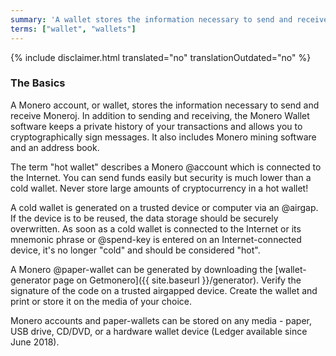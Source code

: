 ```yaml
---
summary: 'A wallet stores the information necessary to send and receive Monero'
terms: ["wallet", "wallets"]
---
```


{% include disclaimer.html translated="no" translationOutdated="no" %}

### The Basics

A Monero account, or wallet, stores the information necessary to send and
receive Moneroj.  In addition to sending and receiving, the Monero Wallet
software keeps a private history of your transactions and allows you to
cryptographically sign messages.  It also includes Monero mining software
and an address book.

The term "hot wallet" describes a Monero @account which is connected to the
Internet.  You can send funds easily but security is much lower than a cold
wallet.  Never store large amounts of cryptocurrency in a hot wallet!

A cold wallet is generated on a trusted device or computer via an @airgap.
If the device is to be reused, the data storage should be securely
overwritten.  As soon as a cold wallet is connected to the Internet or its
mnemonic phrase or @spend-key is entered on an Internet-connected device,
it's no longer "cold" and should be considered "hot".

A Monero @paper-wallet can be generated by downloading the [wallet-generator
page on Getmonero]({{ site.baseurl }}/generator). Verify the signature of
the code on a trusted airgapped device.  Create the wallet and print or
store it on the media of your choice.

Monero accounts and paper-wallets can be stored on any media - paper, USB
drive, CD/DVD, or a hardware wallet device (Ledger available since June
2018).
